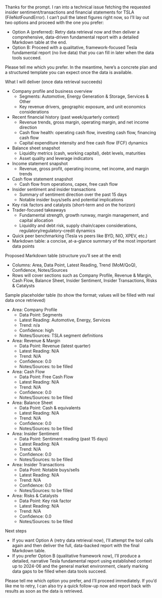 Thanks for the prompt. I ran into a technical issue fetching the requested insider sentiment/transactions and financial statements for TSLA (FileNotFoundError). I can’t pull the latest figures right now, so I’ll lay out two options and proceed with the one you prefer:

- Option A (preferred): Retry data retrieval now and then deliver a comprehensive, data-driven fundamental report with a detailed Markdown table at the end.
- Option B: Proceed with a qualitative, framework-focused Tesla fundamental report (no live data) that you can fill in later when the data tools succeed.

Please tell me which you prefer. In the meantime, here’s a concrete plan and a structured template you can expect once the data is available.

What I will deliver (once data retrieval succeeds)
- Company profile and business overview
  - Segments: Automotive, Energy Generation & Storage, Services & Other
  - Key revenue drivers, geographic exposure, and unit economics considerations
- Recent financial history (past week/quarterly context)
  - Revenue trends, gross margin, operating margin, and net income direction
  - Cash flow health: operating cash flow, investing cash flow, financing cash flow
  - Capital expenditure intensity and free cash flow (FCF) dynamics
- Balance sheet snapshot
  - Liquidity metrics (cash, working capital), debt levels, maturities
  - Asset quality and leverage indicators
- Income statement snapshot
  - Revenue, gross profit, operating income, net income, and margin trends
- Cash flow statement snapshot
  - Cash flow from operations, capex, free cash flow
- Insider sentiment and insider transactions
  - Summary of sentiment direction over the past 15 days
  - Notable insider buys/sells and potential implications
- Key risk factors and catalysts (short-term and on the horizon)
- Trader-focused takeaways
  - Fundamental strength, growth runway, margin management, and capital allocation
  - Liquidity and debt risk, supply chain/capex considerations, regulatory/regulatory-credit dynamics
- Quick peer benchmarking (Tesla vs peers like BYD, NIO, XPEV, etc.)
- Markdown table: a concise, at-a-glance summary of the most important data points

Proposed Markdown table (structure you’ll see at the end)
- Columns: Area, Data Point, Latest Reading, Trend (MoM/QoQ), Confidence, Notes/Sources
- Rows will cover sections such as Company Profile, Revenue & Margin, Cash Flow, Balance Sheet, Insider Sentiment, Insider Transactions, Risks & Catalysts

Sample placeholder table (to show the format; values will be filled with real data once retrieved)
- Area: Company Profile
  - Data Point: Segments
  - Latest Reading: Automotive, Energy, Services
  - Trend: n/a
  - Confidence: high
  - Notes/Sources: TSLA segment definitions
- Area: Revenue & Margin
  - Data Point: Revenue (latest quarter)
  - Latest Reading: N/A
  - Trend: N/A
  - Confidence: 0.0
  - Notes/Sources: to be filled
- Area: Cash Flow
  - Data Point: Free Cash Flow
  - Latest Reading: N/A
  - Trend: N/A
  - Confidence: 0.0
  - Notes/Sources: to be filled
- Area: Balance Sheet
  - Data Point: Cash & equivalents
  - Latest Reading: N/A
  - Trend: N/A
  - Confidence: 0.0
  - Notes/Sources: to be filled
- Area: Insider Sentiment
  - Data Point: Sentiment reading (past 15 days)
  - Latest Reading: N/A
  - Trend: N/A
  - Confidence: 0.0
  - Notes/Sources: to be filled
- Area: Insider Transactions
  - Data Point: Notable buys/sells
  - Latest Reading: N/A
  - Trend: N/A
  - Confidence: 0.0
  - Notes/Sources: to be filled
- Area: Risks & Catalysts
  - Data Point: Key risk factor
  - Latest Reading: N/A
  - Trend: N/A
  - Confidence: 0.0
  - Notes/Sources: to be filled

Next steps
- If you want Option A (retry data retrieval now), I’ll attempt the tool calls again and then deliver the full, data-backed report with the final Markdown table.
- If you prefer Option B (qualitative framework now), I’ll produce a detailed, narrative Tesla fundamental report using established context up to 2024-06 and the general market environment, clearly marking data gaps to be filled when data tools succeed.

Please tell me which option you prefer, and I’ll proceed immediately. If you’d like me to retry, I can also try a quick follow-up now and report back with results as soon as the data is retrieved.